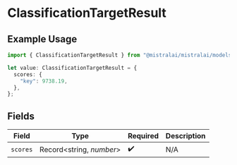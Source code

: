 # ClassificationTargetResult

## Example Usage

```typescript
import { ClassificationTargetResult } from "@mistralai/mistralai/models/components";

let value: ClassificationTargetResult = {
  scores: {
    "key": 9738.19,
  },
};
```

## Fields

| Field                    | Type                     | Required                 | Description              |
| ------------------------ | ------------------------ | ------------------------ | ------------------------ |
| `scores`                 | Record<string, *number*> | :heavy_check_mark:       | N/A                      |